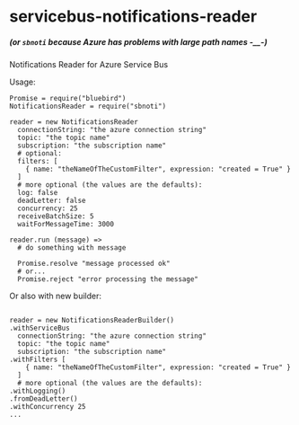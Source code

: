 # servicebus-notifications-reader
##### (or `sbnoti` because Azure has problems with large path names -__-)
Notifications Reader for Azure Service Bus

Usage:
```coffee-script
Promise = require("bluebird")
NotificationsReader = require("sbnoti")

reader = new NotificationsReader
  connectionString: "the azure connection string"
  topic: "the topic name"
  subscription: "the subscription name"
  # optional:
  filters: [
    { name: "theNameOfTheCustomFilter", expression: "created = True" }
  ]
  # more optional (the values are the defaults):
  log: false
  deadLetter: false
  concurrency: 25
  receiveBatchSize: 5
  waitForMessageTime: 3000

reader.run (message) =>
  # do something with message
  
  Promise.resolve "message processed ok"
  # or...
  Promise.reject "error processing the message"
```

Or also with new builder:
```coffee-script

reader = new NotificationsReaderBuilder()
.withServiceBus
  connectionString: "the azure connection string"
  topic: "the topic name"
  subscription: "the subscription name"
.withFilters [
    { name: "theNameOfTheCustomFilter", expression: "created = True" }
  ]
  # more optional (the values are the defaults):
.withLogging()
.fromDeadLetter()
.withConcurrency 25
...
```

